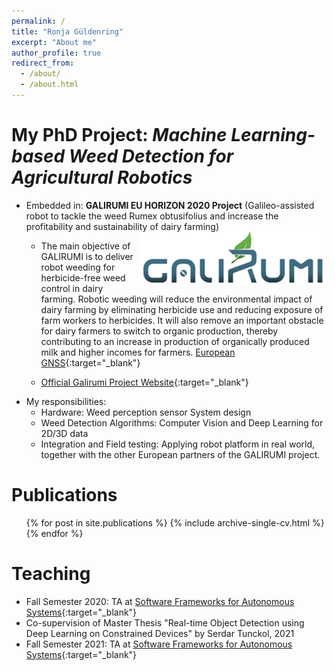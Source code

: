 ```yaml
---
permalink: /
title: "Ronja Güldenring"
excerpt: "About me"
author_profile: true
redirect_from: 
  - /about/
  - /about.html
---
```


My PhD Project: *Machine Learning-based Weed Detection for Agricultural Robotics* 
======
* Embedded in: **GALIRUMI EU HORIZON 2020 Project** (Galileo-assisted robot to tackle the weed Rumex obtusifolius and increase the profitability and sustainability of dairy farming) <img src="../images/galirumi_logo.png" alt="drawing" width="300" align="right"/>
  * The main objective of GALIRUMI is to deliver robot weeding for herbicide-free weed control in dairy farming. Robotic weeding will reduce the environmental impact of dairy farming by eliminating herbicide use and reducing exposure of farm workers to herbicides. It will also remove an important obstacle for dairy farmers to switch to organic production, thereby contributing to an increase in production of organically produced milk and higher incomes for farmers. [European GNSS](https://www.gsa.europa.eu/galileo-assisted-robot-tackle-weed-rumex-obtusifolius-and-increase-profitability-and-sustainability){:target="_blank"}

  * [Official Galirumi Project Website](https://www.galirumi-project.eu/){:target="_blank"}
* My responsibilities:
  * Hardware: Weed perception sensor System design
  * Weed Detection Algorithms: Computer Vision and Deep Learning for 2D/3D data
  * Integration and Field testing: Applying robot platform in real world, together with the other European partners of the GALIRUMI project.

Publications
======
  <ul>{% for post in site.publications %}
    {% include archive-single-cv.html %}
  {% endfor %}</ul>

Teaching
======
* Fall Semester 2020: TA at [Software Frameworks for Autonomous Systems](https://kurser.dtu.dk/course/31391){:target="_blank"}
* Co-supervision of Master Thesis "Real-time Object Detection using Deep Learning on Constrained Devices" by Serdar Tunckol, 2021
* Fall Semester 2021: TA at [Software Frameworks for Autonomous Systems](https://kurser.dtu.dk/course/31391){:target="_blank"}


